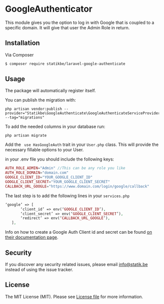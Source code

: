 # GoogleAuthenticator


This module gives you the option to log in with Google that is coupled to a specific domain.
It will give that user the Admin Role in return.

## Installation

Via Composer

``` bash
$ composer require statikbe/laravel-google-authenticate
```

## Usage

The package will automatically register itself.

You can publish the migration with:
```shell
php artisan vendor:publish --provider="Statikbe\GoogleAuthenticate\GoogleAuthenticateServiceProvider" --tag="migrations"

```

To add the needed columns in your database run:
 ``` shell
php artisan migrate
``` 

Add the ``` use HasGoogleAuth``` trait in your ```User.php``` class.
This will provide the necessary fillable options to your User.

in your .env file you should include the following keys:
``` php
AUTH_ROLE_ADMIN="Admin" //This can be any role you like
AUTH_ROLE_DOMAIN="domain.com"
GOOGLE_CLIENT_ID="YOUR_GOOGLE_CLIENT_ID"
GOOGLE_CLIENT_SECRET="YOUR_GOOGLE_CLIENT_SECRET"
CALLBACK_URL_GOOGLE="https://www.domain.com/login/google/callback"
```

The last step is to add the following lines in your ```services.php```
```php
‘google’ => [
       ‘client_id’ => env(‘GOOGLE_CLIENT_ID’),
       ‘client_secret’ => env(‘GOOGLE_CLIENT_SECRET’),
       ‘redirect’ => env(‘CALLBACK_URL_GOOGLE’),
   ],
```


Info on how to create a Google Auth Client id and secret can be
found [on their documentation page](https://developers.google.com/identity/protocols/OAuth2).

## Security

If you discover any security related issues, please email [info@statik.be](mailto:info@statik.be) instead of using the issue tracker.

## License

The MIT License (MIT). Please see [License file](license.md) for more information.

